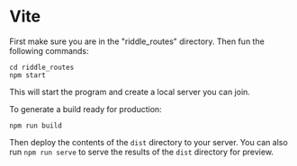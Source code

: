 #  Vite

First make sure you are in the "riddle_routes" directory. 
Then fun the following commands:

    cd riddle_routes
    npm start
This will start the program and create a local server you can join.

To generate a build ready for production:

    npm run build

Then deploy the contents of the `dist` directory to your server.  You can also run `npm run serve` to serve the results of the `dist` directory for preview.
